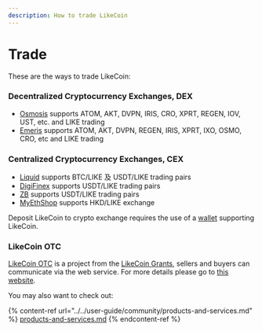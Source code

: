 ```yaml
---
description: How to trade LikeCoin
---
```


# Trade

These are the ways to trade LikeCoin:

### Decentralized Cryptocurrency Exchanges, DEX

* [Osmosis](https://app.osmosis.zone) supports ATOM, AKT, DVPN, IRIS, CRO, XPRT, REGEN, IOV, UST, etc. and LIKE trading
* [Emeris](https://app.emeris.com) supports ATOM, AKT, DVPN, REGEN, IRIS, XPRT, IXO, OSMO, CRO, etc and LIKE trading

### Centralized Cryptocurrency Exchanges, CEX

* [Liquid](https://www.liquid.com) supports BTC/LIKE 及 USDT/LIKE trading pairs
* [DigiFinex](https://www.digifinex.com) supports USDT/LIKE trading pairs
* [ZB](https://www.zb.com/en/) supports USDT/LIKE trading pairs
* [MyEthShop](https://www.myethshop.com) supports HKD/LIKE exchange

Deposit LikeCoin to crypto exchange requires the use of a [wallet](../wallet/) supporting LikeCoin.

### LikeCoin OTC

[LikeCoin OTC](./#crypto-exchanges) is a project from the [LikeCoin Grants](../governance/likecoin-grants.md), sellers and buyers can communicate via the web service. For more details please go to [this website](https://matters.news/\~lotc).

You may also want to check out:

{% content-ref url="../../user-guide/community/products-and-services.md" %}
[products-and-services.md](../../user-guide/community/products-and-services.md)
{% endcontent-ref %}

